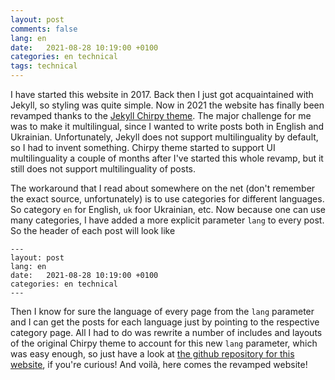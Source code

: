 ```yaml
---
layout: post
comments: false
lang: en
date:   2021-08-28 10:19:00 +0100
categories: en technical
tags: technical
---
```

I have started this website in 2017. Back then I just got acquaintained with Jekyll, so styling was quite simple. Now in 2021 the website has finally been revamped thanks to the [Jekyll Chirpy theme](https://github.com/cotes2020/jekyll-theme-chirpy). The major challenge for me was to make it multilingual, since I wanted to write posts both in English and Ukrainian. Unfortunately, Jekyll does not support multilinguality by default, so I had to invent something. Chirpy theme started to support UI multilinguality a couple of months after I've started this whole revamp, but it still does not support multilinguality of posts.

The workaround that I read about somewhere on the net (don't remember the exact source, unfortunately) is to use categories for different languages. So category `en` for English, `uk` foor Ukrainian, etc. Now because one can use many categories, I have added a more explicit parameter `lang` to every post. So the header of each post will look like
```jekyll
---
layout: post
lang: en
date:   2021-08-28 10:19:00 +0100
categories: en technical
---
```

Then I know for sure the language of every page from the `lang` parameter and I can get the posts for each language just by pointing to the respective category page. All I had to do was rewrite a number of includes and layouts of the original Chirpy theme to account for this new `lang` parameter, which was easy enough, so just have a look at [the github repository for this website](https://github.com/dkalpakchi/dkalpakchi.github.io), if you're curious! And voilà, here comes the revamped website!